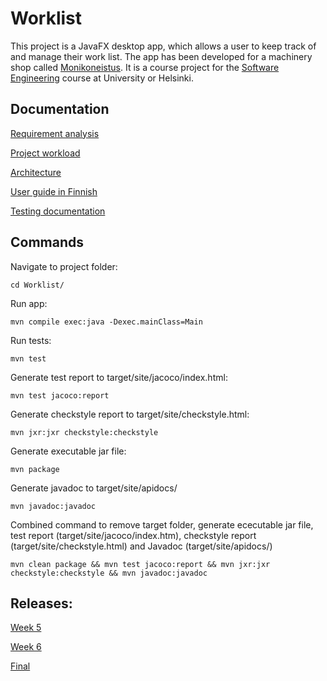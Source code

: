 # Worklist

This project is a JavaFX desktop app, which allows a user to keep track of and manage their work list. The app has been developed for a machinery shop called [Monikoneistus](https://www.monikoneistus.fi/). It is a course project for the [Software Engineering](https://ohjelmistotekniikka-hy.github.io/) course at University or Helsinki. 

## Documentation

[Requirement analysis](https://github.com/sarlijes/Worklist/blob/master/Documentation/requirement-analysis.md)

[Project workload](https://github.com/sarlijes/Worklist/blob/master/Documentation/Workload.md)

[Architecture](https://github.com/sarlijes/Worklist/blob/master/Documentation/Architecture.md)

[User guide in Finnish](https://github.com/sarlijes/Worklist/blob/master/Documentation/Userguide-FI.md)

[Testing documentation](https://github.com/sarlijes/Worklist/blob/master/Documentation/Testing.md)

## Commands

Navigate to project folder:
```
cd Worklist/
```
Run app:
```
mvn compile exec:java -Dexec.mainClass=Main
```
Run tests:
```
mvn test
```

Generate test report to target/site/jacoco/index.html: 
```
mvn test jacoco:report
```
Generate checkstyle report to target/site/checkstyle.html: 
```
mvn jxr:jxr checkstyle:checkstyle
```
Generate executable jar file: 
```
mvn package
```
Generate javadoc to target/site/apidocs/
```
mvn javadoc:javadoc
```
Combined command to remove target folder, generate ececutable jar file, test report (target/site/jacoco/index.htm), checkstyle report (target/site/checkstyle.html) and Javadoc (target/site/apidocs/)
```
mvn clean package && mvn test jacoco:report && mvn jxr:jxr checkstyle:checkstyle && mvn javadoc:javadoc
```

## Releases:
[Week 5](https://github.com/sarlijes/Worklist/releases/tag/week5)

[Week 6](https://github.com/sarlijes/Worklist/releases/tag/week6)

[Final](https://github.com/sarlijes/Worklist/releases/tag/final)